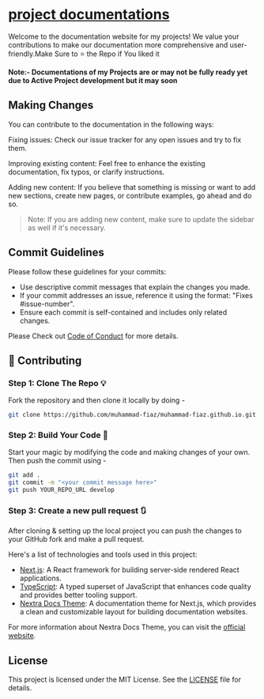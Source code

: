 # [project documentations](https://muhammadfiaz.dev/)

Welcome to the documentation website for my projects! We value your contributions to make our documentation more comprehensive and user-friendly.Make Sure to ⭐ the Repo if You liked it

**Note:- Documentations of my Projects are or may not be fully ready yet due to Active Project development but it may soon**

## Making Changes
You can contribute to the documentation in the following ways:

Fixing issues: Check our issue tracker for any open issues and try to fix them.

Improving existing content: Feel free to enhance the existing documentation, fix typos, or clarify instructions.

Adding new content: If you believe that something is missing or want to add new sections, create new pages, or contribute examples, go ahead and do so.

> Note: If you are adding new content, make sure to update the sidebar as well if it's necessary.

## Commit Guidelines
Please follow these guidelines for your commits:

- Use descriptive commit messages that explain the changes you made.
- If your commit addresses an issue, reference it using the format: "Fixes #issue-number".
- Ensure each commit is self-contained and includes only related changes.

Please Check out [Code of Conduct](./CODE_OF_CONDUCT.md) for more details.
## 🚀 Contributing

### Step 1: Clone The Repo 💡

Fork the repository and then clone it locally by doing -

```bash
git clone https://github.com/muhammad-fiaz/muhammad-fiaz.github.io.git
```

### Step 2: Build Your Code 🔨

Start your magic by modifying the code and making changes of your own. Then push the commit using -

```bash
git add .
git commit -m "<your commit message here>"
git push YOUR_REPO_URL develop
```

### Step 3: Create a new pull request 🔃

After cloning & setting up the local project you can push the changes to your GitHub fork and make a pull request.


Here's a list of technologies and tools used in this project:
- [Next.js](https://nextjs.org/): A React framework for building server-side rendered React applications.
- [TypeScript](https://www.typescriptlang.org/): A typed superset of JavaScript that enhances code quality and provides better tooling support.
- [Nextra Docs Theme](https://nextra.site/docs): A documentation theme for Next.js, which provides a clean and customizable layout for building documentation websites.

For more information about Nextra Docs Theme, you can visit the [official website](https://nextra.site/docs).

## License

This project is licensed under the MIT License. See the [LICENSE](./LICENSE) file for details.



